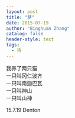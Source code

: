 ```yaml
---
layout: post
title: "梦"
date: 2015-07-19
author: "Binghuan Zhang"
catalog: false
header-style: text
tags:
  - 诗
---
```


我养了两只猫  
一只叫冈仁波齐  
一只叫南迦巴瓦  
一只叫神山  
一只叫山神  

15.7.19 Denton
